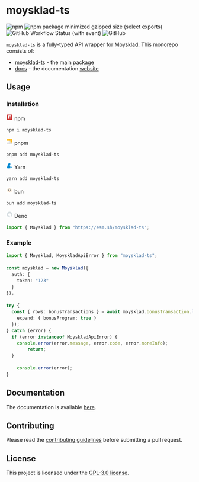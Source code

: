 # moysklad-ts
![npm](https://img.shields.io/npm/v/moysklad-ts)
![npm package minimized gzipped size (select exports)](https://img.shields.io/bundlejs/size/moysklad-ts)
![GitHub Workflow Status (with event)](https://img.shields.io/github/actions/workflow/status/MonsterDeveloper/moysklad-ts/publish-to-npm.yml)
![GitHub](https://img.shields.io/github/license/MonsterDeveloper/moysklad-ts)


`moysklad-ts` is a fully-typed API wrapper for [Moysklad](https://dev.moysklad.ru/doc/api/remap/1.2/#mojsklad-json-api). This monorepo consists of:
- [moysklad-ts](./packages/moysklad-ts) - the main package
- [docs](./apps/docs) - the documentation [website](https://moysklad-ts.vercel.app/)

## Usage

### Installation
<img height="18" src="https://raw.githubusercontent.com/PKief/vscode-material-icon-theme/main/icons/npm.svg"> npm

```bash
npm i moysklad-ts
```

<img height="18" src="https://raw.githubusercontent.com/PKief/vscode-material-icon-theme/main/icons/pnpm.svg"> pnpm

```bash
pnpm add moysklad-ts
```

<img height="18" src="https://raw.githubusercontent.com/PKief/vscode-material-icon-theme/main/icons/yarn.svg"> Yarn

```bash
yarn add moysklad-ts
```

<img height="18" src="https://raw.githubusercontent.com/PKief/vscode-material-icon-theme/main/icons/bun.svg"> bun

```bash
bun add moysklad-ts
```

<img height="18" src="https://raw.githubusercontent.com/PKief/vscode-material-icon-theme/main/icons/deno.svg"> Deno

```typescript
import { Moysklad } from "https://esm.sh/moysklad-ts";
```

### Example
```typescript
import { Moysklad, MoyskladApiError } from "moysklad-ts";

const moysklad = new Moysklad({
  auth: {
    token: "123"
  }
});

try {
  const { rows: bonusTransactions } = await moysklad.bonusTransaction.list({
    expand: { bonusProgram: true }
  });
} catch (error) {
  if (error instanceof MoyskladApiError) {
    console.error(error.message, error.code, error.moreInfo);
		return;
  }

	console.error(error);
}
```

## Documentation
The documentation is available [here](https://moysklad-ts.vercel.app/).

## Contributing
Please read the [contributing guidelines](./CONTRIBUTING.md) before submitting a pull request.

## License
This project is licensed under the [GPL-3.0 license](./LICENSE).